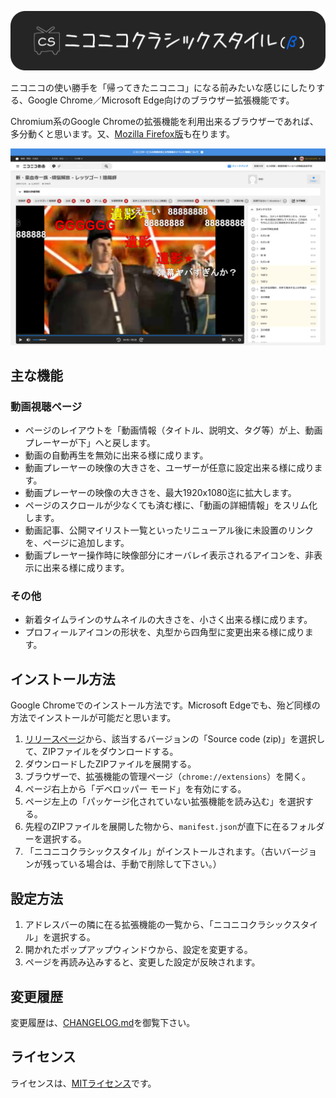 ![ニコニコクラシックスタイル（β）](/image/readme/logo.png)

ニコニコの使い勝手を「帰ってきたニコニコ」になる前みたいな感じにしたりする、Google Chrome／Microsoft Edge向けのブラウザー拡張機能です。

Chromium系のGoogle Chromeの拡張機能を利用出来るブラウザーであれば、多分動くと思います。又、[Mozilla Firefox版](https://github.com/Bymnet1845/niconico-classic-firefox)も在ります。

![](/image/readme/preview_1.png)


## 主な機能

### 動画視聴ページ

- ページのレイアウトを「動画情報（タイトル、説明文、タグ等）が上、動画プレーヤーが下」へと戻します。
- 動画の自動再生を無効に出来る様に成ります。
- 動画プレーヤーの映像の大きさを、ユーザーが任意に設定出来る様に成ります。
- 動画プレーヤーの映像の大きさを、最大1920x1080迄に拡大します。
- ページのスクロールが少なくても済む様に、「動画の詳細情報」をスリム化します。
- 動画記事、公開マイリスト一覧といったリニューアル後に未設置のリンクを、ページに追加します。
- 動画プレーヤー操作時に映像部分にオーバレイ表示されるアイコンを、非表示に出来る様に成ります。

### その他

- 新着タイムラインのサムネイルの大きさを、小さく出来る様に成ります。
- プロフィールアイコンの形状を、丸型から四角型に変更出来る様に成ります。

## インストール方法

Google Chromeでのインストール方法です。Microsoft Edgeでも、殆ど同様の方法でインストールが可能だと思います。

1. [リリースページ](https://github.com/Bymnet1845/niconico-classic/releases)から、該当するバージョンの「Source code (zip)」を選択して、ZIPファイルをダウンロードする。
2. ダウンロードしたZIPファイルを展開する。
3. ブラウザーで、拡張機能の管理ページ（`chrome://extensions`）を開く。
4. ページ右上から「デベロッパー モード」を有効にする。
5. ページ左上の「パッケージ化されていない拡張機能を読み込む」を選択する。
6. 先程のZIPファイルを展開した物から、`manifest.json`が直下に在るフォルダーを選択する。
7. 「ニコニコクラシックスタイル」がインストールされます。（古いバージョンが残っている場合は、手動で削除して下さい。）


## 設定方法

1. アドレスバーの隣に在る拡張機能の一覧から、「ニコニコクラシックスタイル」を選択する。
2. 開かれたポップアップウィンドウから、設定を変更する。
3. ページを再読み込みすると、変更した設定が反映されます。

## 変更履歴

変更履歴は、[CHANGELOG.md](CHANGELOG.md)を御覧下さい。

## ライセンス

ライセンスは、[MITライセンス](LICENSE)です。